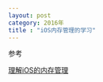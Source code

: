 ```yaml
---
layout: post
category: 2016年
title : "iOS内存管理的学习"
---
```




参考

[理解iOS的内存管理](http://blog.devtang.com/2016/07/30/ios-memory-management/)
